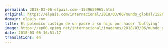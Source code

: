 ```yaml
---
permalink: 2018-03-06-elpais.com--1539659965.html
original: https://elpais.com/internacional/2018/03/06/mundo_global/1520337854_501200.html#?ref=rss&format=simple&link=link
domain: elpais.com
title: El polémico castigo de un padre a su hijo por hacer ‘bullying’
image: https://ep00.epimg.net/internacional/imagenes/2018/03/06/mundo_global/1520337854_501200_1520338743_rrss_normal.jpg
date: 2018-03-06 16:51:17
translations: en
---
```


